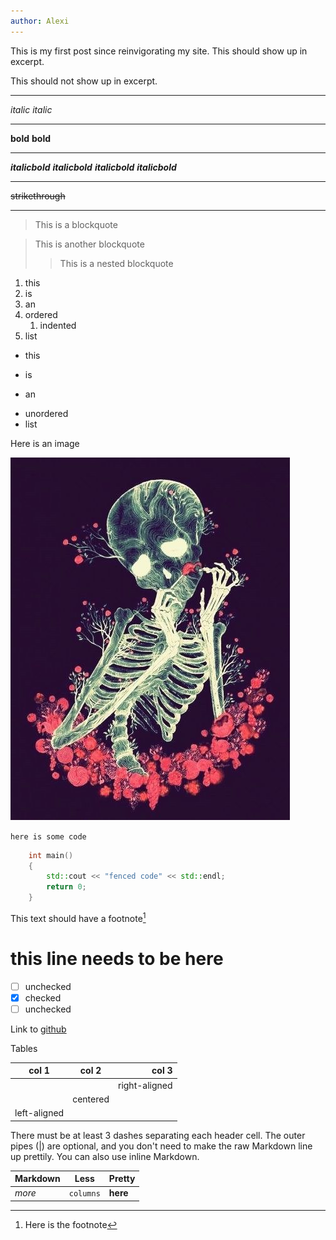 ```yaml
---
author: Alexi
---
```

This is my first post since reinvigorating my site.
This should show up in excerpt.

This should not show up in excerpt.

***

*italic*
_italic_

---

**bold**
__bold__

___

  
***italicbold***
___italicbold___
__*italicbold*__
**_italicbold_**

***

~~strikethrough~~

***

> This is a blockquote

> This is another blockquote
>> This is a nested blockquote

1. this
1. is
1. an
1. ordered
    1. indented
1. list

- this
* is
+ an
- unordered
- list

Here is an image

![image title here](/assets/images/skel.jpg)

`here is some code`

```cpp
    int main()
    {
        std::cout << "fenced code" << std::endl;
        return 0;
    }
```

This text should have a footnote[^boop]
# this line needs to be here
[^boop]: Here is the footnote

- [ ] unchecked
- [x] checked
- [ ] unchecked

Link to [github](https://github.com/alyoshenka "My github")

Tables

| col 1         | col 2         | col 3         |
| ------------- |:-------------:| -------------:|
|               |               | right-aligned |
|               | centered      |               |
| left-aligned  |               |               |

There must be at least 3 dashes separating each header cell.
The outer pipes (|) are optional, and you don't need to make the 
raw Markdown line up prettily. You can also use inline Markdown.

Markdown | Less | Pretty
--- | --- | ---
*more* | `columns` | **here**


